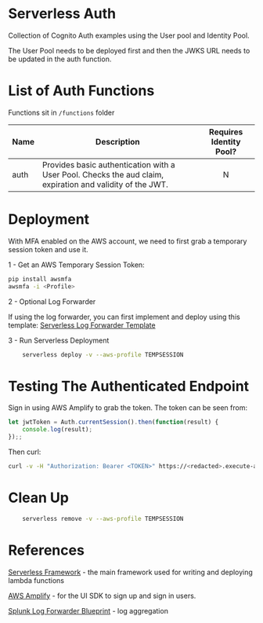 # Serverless Auth
Collection of Cognito Auth examples using the User pool and Identity Pool.

The User Pool needs to be deployed first and then the JWKS URL needs to be updated in the auth function.

# List of Auth Functions
Functions sit in `/functions` folder

|Name|Description|Requires Identity Pool?|
|---|---|:-:|
|auth|Provides basic authentication with a User Pool. Checks the aud claim, expiration and validity of the JWT.|N


# Deployment

With MFA enabled on the AWS account, we need to first grab a temporary session token and use it. 

1 - Get an AWS Temporary Session Token:
```bash
pip install awsmfa
awsmfa -i <Profile>
```

2 - Optional Log Forwarder

If using the log forwarder, you can first implement and deploy using this template:
[Serverless Log Forwarder Template](https://github.com/serinth/serverless-log-forwarder)

3 - Run Serverless Deployment

```bash
    serverless deploy -v --aws-profile TEMPSESSION
```

# Testing The Authenticated Endpoint

Sign in using AWS Amplify to grab the token. The token can be seen from:

```javascript
let jwtToken = Auth.currentSession().then(function(result) {
    console.log(result);
});;
```

Then curl:

```bash
curl -v -H "Authorization: Bearer <TOKEN>" https://<redacted>.execute-api.ap-southeast-2.amazonaws.com/dev/authenticated
```


# Clean Up

```bash
    serverless remove -v --aws-profile TEMPSESSION
```

# References
[Serverless Framework](https://serverless.com/) - the main framework used for writing and deploying lambda functions

[AWS Amplify](https://github.com/aws/aws-amplify) - for the UI SDK to sign up and sign in users.

[Splunk Log Forwarder Blueprint](https://ap-southeast-2.console.aws.amazon.com/lambda/home?region=ap-southeast-2#/create/new?bp=splunk-logging) - log aggregation